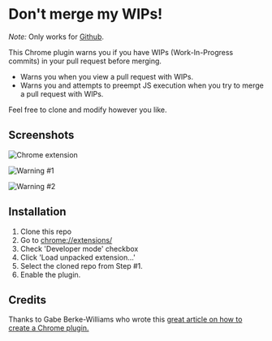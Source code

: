 # Don't merge my WIPs!

*Note:* Only works for [Github](https://github.com).

This Chrome plugin warns you if you have WIPs (Work-In-Progress commits) in your pull request before merging.
* Warns you when you view a pull request with WIPs.
* Warns you and attempts to preempt JS execution when you try to merge a pull request with WIPs.

Feel free to clone and modify however you like.

## Screenshots

![Chrome extension](/../master/screenshot-0.png?raw=true)

![Warning #1](/../master/screenshot-1.png?raw=true)

![Warning #2](/../master/screenshot-2.png?raw=true)

## Installation
1. Clone this repo
2. Go to [chrome://extensions/](chrome://extensions/)
3. Check 'Developer mode' checkbox
4. Click 'Load unpacked extension...'
5. Select the cloned repo from Step #1.
6. Enable the plugin.

## Credits
Thanks to Gabe Berke-Williams who wrote this [great article on how to create a Chrome plugin.](https://robots.thoughtbot.com/how-to-make-a-chrome-extension)
